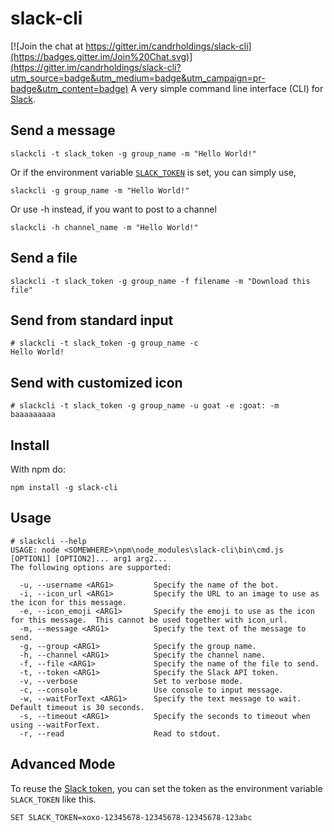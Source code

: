 slack-cli
=========

[![Join the chat at https://gitter.im/candrholdings/slack-cli](https://badges.gitter.im/Join%20Chat.svg)](https://gitter.im/candrholdings/slack-cli?utm_source=badge&utm_medium=badge&utm_campaign=pr-badge&utm_content=badge)
A very simple command line interface (CLI) for [Slack](https://slack.com).

Send a message
--------------

    slackcli -t slack_token -g group_name -m "Hello World!"
    
Or if the environment variable [`SLACK_TOKEN`](https://api.slack.com/web) is set, you can simply use,

    slackcli -g group_name -m "Hello World!"
    
Or use -h instead, if you want to post to a channel

    slackcli -h channel_name -m "Hello World!"

Send a file
-----------

    slackcli -t slack_token -g group_name -f filename -m "Download this file"

Send from standard input
------------------------

    # slackcli -t slack_token -g group_name -c
    Hello World!

Send with customized icon
-------------------------

    # slackcli -t slack_token -g group_name -u goat -e :goat: -m baaaaaaaaa

Install
-------
With npm do:

    npm install -g slack-cli

Usage
-----

    # slackcli --help
    USAGE: node <SOMEWHERE>\npm\node_modules\slack-cli\bin\cmd.js [OPTION1] [OPTION2]... arg1 arg2...
    The following options are supported:
    
      -u, --username <ARG1>         Specify the name of the bot.
      -i, --icon_url <ARG1>         Specify the URL to an image to use as the icon for this message.
      -e, --icon_emoji <ARG1>       Specify the emoji to use as the icon for this message.  This cannot be used together with icon_url.
      -m, --message <ARG1>          Specify the text of the message to send.
      -g, --group <ARG1>            Specify the group name.
      -h, --channel <ARG1>          Specify the channel name.
      -f, --file <ARG1>             Specify the name of the file to send.
      -t, --token <ARG1>            Specify the Slack API token.
      -v, --verbose                 Set to verbose mode.
      -c, --console                 Use console to input message.
      -w, --waitForText <ARG1>      Specify the text message to wait.  Default timeout is 30 seconds.
      -s, --timeout <ARG1>          Specify the seconds to timeout when using --waitForText.
      -r, --read                    Read to stdout.

Advanced Mode
-------------
To reuse the [Slack token](https://api.slack.com/web), you can set the token as the environment variable `SLACK_TOKEN` like this.

    SET SLACK_TOKEN=xoxo-12345678-12345678-12345678-123abc

